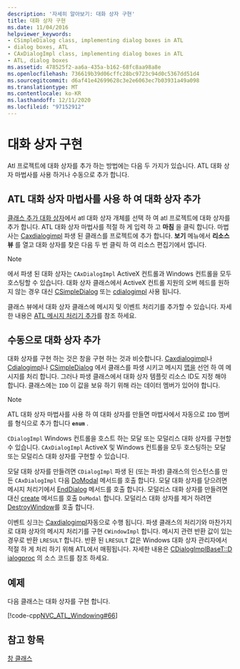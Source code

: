 ```yaml
---
description: '자세히 알아보기: 대화 상자 구현'
title: 대화 상자 구현
ms.date: 11/04/2016
helpviewer_keywords:
- CSimpleDialog class, implementing dialog boxes in ATL
- dialog boxes, ATL
- CAxDialogImpl class, implementing dialog boxes in ATL
- ATL, dialog boxes
ms.assetid: 478525f2-aa6a-435a-b162-68fc8aa98a8e
ms.openlocfilehash: 736619b39d06cffc28bc9723c94d0c5367dd51d4
ms.sourcegitcommit: d6af41e42699628c3e2e6063ec7b03931a49a098
ms.translationtype: MT
ms.contentlocale: ko-KR
ms.lasthandoff: 12/11/2020
ms.locfileid: "97152912"
---
```

# <a name="implementing-a-dialog-box"></a>대화 상자 구현

Atl 프로젝트에 대화 상자를 추가 하는 방법에는 다음 두 가지가 있습니다. ATL 대화 상자 마법사를 사용 하거나 수동으로 추가 합니다.

## <a name="adding-a-dialog-box-with-the-atl-dialog-wizard"></a>ATL 대화 상자 마법사를 사용 하 여 대화 상자 추가

[클래스 추가 대화 상자](../ide/adding-a-class-visual-cpp.md#add-class-dialog-box)에서 atl 대화 상자 개체를 선택 하 여 atl 프로젝트에 대화 상자를 추가 합니다. ATL 대화 상자 마법사를 적절 하 게 입력 하 고 **마침** 을 클릭 합니다. 마법사는 [Caxdialogimpl](../atl/reference/caxdialogimpl-class.md) 파생 된 클래스를 프로젝트에 추가 합니다. **보기** 메뉴에서 **리소스 뷰** 를 열고 대화 상자를 찾은 다음 두 번 클릭 하 여 리소스 편집기에서 엽니다.

> [!NOTE]
> 에서 파생 된 대화 상자는 `CAxDialogImpl` ActiveX 컨트롤과 Windows 컨트롤을 모두 호스팅할 수 있습니다. 대화 상자 클래스에서 ActiveX 컨트롤 지원의 오버 헤드를 원하지 않는 경우 대신 [CSimpleDialog](../atl/reference/csimpledialog-class.md) 또는 [cdialogimpl](../atl/reference/cdialogimpl-class.md) 사용 됩니다.

클래스 뷰에서 대화 상자 클래스에 메시지 및 이벤트 처리기를 추가할 수 있습니다. 자세한 내용은 [ATL 메시지 처리기 추가](../atl/adding-an-atl-message-handler.md)를 참조 하세요.

## <a name="adding-a-dialog-box-manually"></a>수동으로 대화 상자 추가

대화 상자를 구현 하는 것은 창을 구현 하는 것과 비슷합니다. [Caxdialogimpl](../atl/reference/caxdialogimpl-class.md)나 [Cdialogimpl](../atl/reference/cdialogimpl-class.md)나 [CSimpleDialog](../atl/reference/csimpledialog-class.md) 에서 클래스를 파생 시키고 메시지 [맵을](../atl/message-maps-atl.md) 선언 하 여 메시지를 처리 합니다. 그러나 파생 클래스에서 대화 상자 템플릿 리소스 ID도 지정 해야 합니다. 클래스에는 `IDD` 이 값을 보유 하기 위해 라는 데이터 멤버가 있어야 합니다.

> [!NOTE]
> ATL 대화 상자 마법사를 사용 하 여 대화 상자를 만들면 마법사에서 자동으로 `IDD` 멤버를 형식으로 추가 합니다 **`enum`** .

`CDialogImpl` Windows 컨트롤을 호스트 하는 모달 또는 모덜리스 대화 상자를 구현할 수 있습니다. `CAxDialogImpl` ActiveX 및 Windows 컨트롤을 모두 호스팅하는 모달 또는 모덜리스 대화 상자를 구현할 수 있습니다.

모달 대화 상자를 만들려면 `CDialogImpl` 파생 된 (또는 파생) 클래스의 인스턴스를 만든 `CAxDialogImpl` 다음 [DoModal](../atl/reference/cdialogimpl-class.md#domodal) 메서드를 호출 합니다. 모달 대화 상자를 닫으려면 메시지 처리기에서 [EndDialog](../atl/reference/cdialogimpl-class.md#enddialog) 메서드를 호출 합니다. 모덜리스 대화 상자를 만들려면 대신 [create](../atl/reference/cdialogimpl-class.md#create) 메서드를 호출 `DoModal` 합니다. 모덜리스 대화 상자를 제거 하려면 [DestroyWindow](../atl/reference/cdialogimpl-class.md#destroywindow)를 호출 합니다.

이벤트 싱크는 [Caxdialogimpl](../atl/reference/caxdialogimpl-class.md)자동으로 수행 됩니다. 파생 클래스의 처리기와 마찬가지로 대화 상자의 메시지 처리기를 구현 `CWindowImpl` 합니다. 메시지 관련 반환 값이 있는 경우로 반환 `LRESULT` 합니다. 반환 된 `LRESULT` 값은 Windows 대화 상자 관리자에서 적절 하 게 처리 하기 위해 ATL에서 매핑됩니다. 자세한 내용은 [CDialogImplBaseT::D ialogproc](../atl/reference/cdialogimpl-class.md#dialogproc) 의 소스 코드를 참조 하세요.

## <a name="example"></a>예제

다음 클래스는 대화 상자를 구현 합니다.

[!code-cpp[NVC_ATL_Windowing#66](../atl/codesnippet/cpp/implementing-a-dialog-box_1.h)]

## <a name="see-also"></a>참고 항목

[창 클래스](../atl/atl-window-classes.md)
